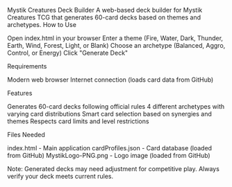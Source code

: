 Mystik Creatures Deck Builder
A web-based deck builder for Mystik Creatures TCG that generates 60-card decks based on themes and archetypes.
How to Use

Open index.html in your browser
Enter a theme (Fire, Water, Dark, Thunder, Earth, Wind, Forest, Light, or Blank)
Choose an archetype (Balanced, Aggro, Control, or Energy)
Click "Generate Deck"

Requirements

Modern web browser
Internet connection (loads card data from GitHub)

Features

Generates 60-card decks following official rules
4 different archetypes with varying card distributions
Smart card selection based on synergies and themes
Respects card limits and level restrictions

Files Needed

index.html - Main application
cardProfiles.json - Card database (loaded from GitHub)
MystikLogo-PNG.png - Logo image (loaded from GitHub)

Note: Generated decks may need adjustment for competitive play. Always verify your deck meets current rules.
